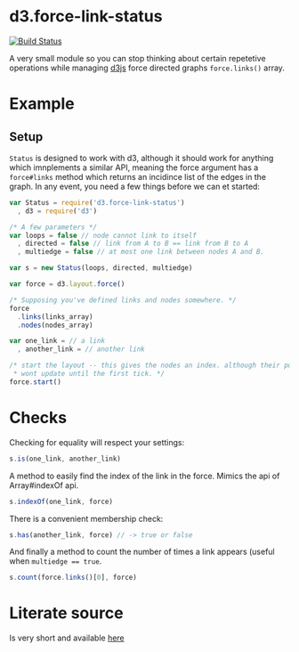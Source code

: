 # d3.force-link-status #

[![Build
Status](https://travis-ci.org/AWinterman/d3-link-register.png?branch=master)](https://travis-ci.org/AWinterman/d3-link-register)

A very small module so you can stop thinking about certain repetetive
operations while managing [d3js](http://d3js.org/) force directed graphs `force.links()` array.

# Example #

## Setup ##
`Status` is designed to work with d3, although it should work for anything which
imnplements a similar API, meaning the force argument has a `force#links`
method which returns an incidince list of the edges in the graph. In any event,
you need a few things before we can et started:

```js
var Status = require('d3.force-link-status')
  , d3 = require('d3')

/* A few parameters */
var loops = false // node cannot link to itself
  , directed = false // link from A to B == link from B to A
  , multiedge = false // at most one link between nodes A and B.

var s = new Status(loops, directed, multiedge)

var force = d3.layout.force()

/* Supposing you've defined links and nodes somewhere. */
force
  .links(links_array)
  .nodes(nodes_array)

var one_link = // a link
  , another_link = // another link

/* start the layout -- this gives the nodes an index. although their positions
 * wont update until the first tick. */
force.start()
```

# Checks #

Checking for equality will respect your settings:

```js
s.is(one_link, another_link)
```

A method to easily find the index of the link in the force. Mimics the api of Array#indexOf api.

```js
s.indexOf(one_link, force)
```

There is a convenient membership check:

```js
s.has(another_link, force) // -> true or false
```

And finally a method to count the number of times a link appears (useful when
`multiedge == true`.

```js
s.count(force.links()[0], force) 
```

# Literate source #
Is very short and available
[here](http://awinterman.github.io/d3.force-link-status/)

